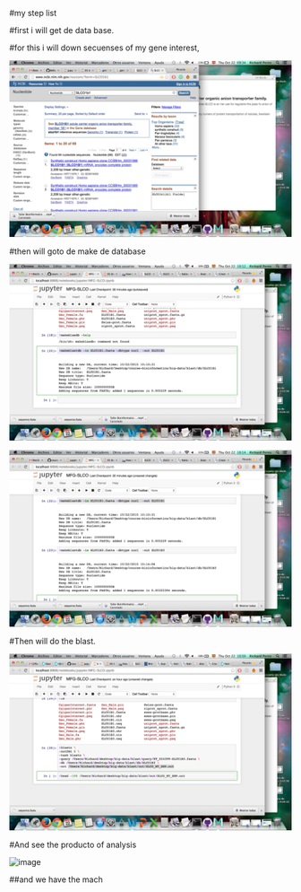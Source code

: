 #my step list

#first i will get de data base.

#for this i will down secuenses of my gene interest, 

 ![image](Captura_de_pantalla_2015-10-22.png ) 
 
 
 
#then will goto de make de database

![image](Captura_de_pantalla_2015-10-22_a_la_10.12.17.png)

![image](Captura_de_pantalla_2015-10-22_a_la_10.14.11.png)
 
#Then will do the blast.
 
 
 ![image](Captura_de_pantalla_2015-10-22_10.50.28.png)
 
 #And see the producto of analysis
 
 ![image](Captura_de_pantalla_2015-10-22_a_la_11.42.08)
 
 ##and we have  the mach
 
 
 
 
 
 
 